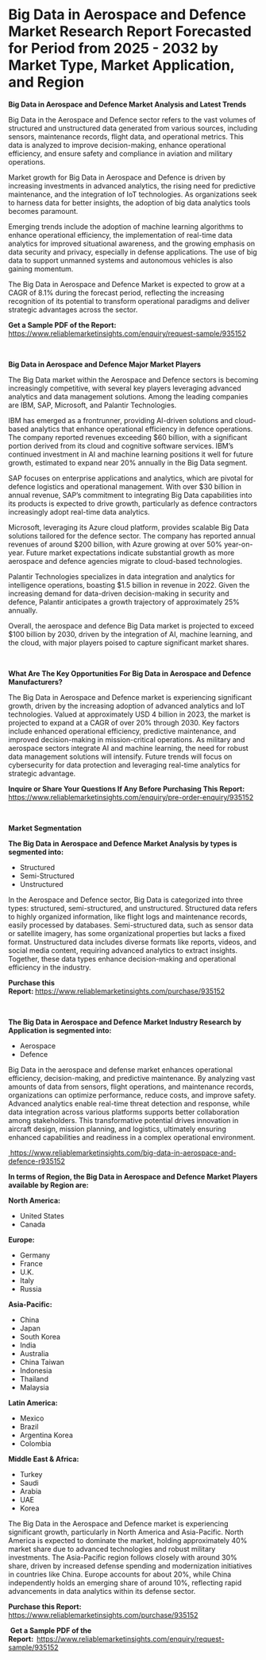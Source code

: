 <p><h1>Big Data in Aerospace and Defence Market Research Report Forecasted for Period from 2025 -  2032 by Market Type, Market Application, and Region</h1></p><p><strong>Big Data in Aerospace and Defence Market Analysis and Latest Trends</strong></p>
<p><p>Big Data in the Aerospace and Defence sector refers to the vast volumes of structured and unstructured data generated from various sources, including sensors, maintenance records, flight data, and operational metrics. This data is analyzed to improve decision-making, enhance operational efficiency, and ensure safety and compliance in aviation and military operations.</p><p>Market growth for Big Data in Aerospace and Defence is driven by increasing investments in advanced analytics, the rising need for predictive maintenance, and the integration of IoT technologies. As organizations seek to harness data for better insights, the adoption of big data analytics tools becomes paramount. </p><p>Emerging trends include the adoption of machine learning algorithms to enhance operational efficiency, the implementation of real-time data analytics for improved situational awareness, and the growing emphasis on data security and privacy, especially in defense applications. The use of big data to support unmanned systems and autonomous vehicles is also gaining momentum. </p><p>The Big Data in Aerospace and Defence Market is expected to grow at a CAGR of 8.1% during the forecast period, reflecting the increasing recognition of its potential to transform operational paradigms and deliver strategic advantages across the sector.</p></p>
<p><strong>Get a Sample PDF of the Report:&nbsp;</strong> <a href="https://www.reliablemarketinsights.com/enquiry/request-sample/935152?utm_campaign=2731&utm_medium=2&utm_source=Github&utm_content=ia&utm_term=18042025&utm_id=big-data-in-aerospace-and-defence">https://www.reliablemarketinsights.com/enquiry/request-sample/935152</a></p>
<p>&nbsp;</p>
<p><strong>Big Data in Aerospace and Defence Major Market Players</strong></p>
<p><p>The Big Data market within the Aerospace and Defence sectors is becoming increasingly competitive, with several key players leveraging advanced analytics and data management solutions. Among the leading companies are IBM, SAP, Microsoft, and Palantir Technologies.</p><p>IBM has emerged as a frontrunner, providing AI-driven solutions and cloud-based analytics that enhance operational efficiency in defence operations. The company reported revenues exceeding $60 billion, with a significant portion derived from its cloud and cognitive software services. IBM’s continued investment in AI and machine learning positions it well for future growth, estimated to expand near 20% annually in the Big Data segment.</p><p>SAP focuses on enterprise applications and analytics, which are pivotal for defence logistics and operational management. With over $30 billion in annual revenue, SAP’s commitment to integrating Big Data capabilities into its products is expected to drive growth, particularly as defence contractors increasingly adopt real-time data analytics.</p><p>Microsoft, leveraging its Azure cloud platform, provides scalable Big Data solutions tailored for the defence sector. The company has reported annual revenues of around $200 billion, with Azure growing at over 50% year-on-year. Future market expectations indicate substantial growth as more aerospace and defence agencies migrate to cloud-based technologies.</p><p>Palantir Technologies specializes in data integration and analytics for intelligence operations, boasting $1.5 billion in revenue in 2022. Given the increasing demand for data-driven decision-making in security and defence, Palantir anticipates a growth trajectory of approximately 25% annually.</p><p>Overall, the aerospace and defence Big Data market is projected to exceed $100 billion by 2030, driven by the integration of AI, machine learning, and the cloud, with major players poised to capture significant market shares.</p></p>
<p>&nbsp;</p>
<p><strong>What Are The Key Opportunities For Big Data in Aerospace and Defence Manufacturers?</strong></p>
<p><p>The Big Data in Aerospace and Defence market is experiencing significant growth, driven by the increasing adoption of advanced analytics and IoT technologies. Valued at approximately USD 4 billion in 2023, the market is projected to expand at a CAGR of over 20% through 2030. Key factors include enhanced operational efficiency, predictive maintenance, and improved decision-making in mission-critical operations. As military and aerospace sectors integrate AI and machine learning, the need for robust data management solutions will intensify. Future trends will focus on cybersecurity for data protection and leveraging real-time analytics for strategic advantage.</p></p>
<p><strong>Inquire or Share Your Questions If Any Before Purchasing This Report:</strong> <a href="https://www.reliablemarketinsights.com/enquiry/pre-order-enquiry/935152?utm_campaign=2731&utm_medium=2&utm_source=Github&utm_content=ia&utm_term=18042025&utm_id=big-data-in-aerospace-and-defence">https://www.reliablemarketinsights.com/enquiry/pre-order-enquiry/935152</a></p>
<p>&nbsp;</p>
<p><strong>Market Segmentation</strong></p>
<p><strong>The Big Data in Aerospace and Defence Market Analysis by types is segmented into:</strong></p>
<p><ul><li>Structured</li><li>Semi-Structured</li><li>Unstructured</li></ul></p>
<p><p>In the Aerospace and Defence sector, Big Data is categorized into three types: structured, semi-structured, and unstructured. Structured data refers to highly organized information, like flight logs and maintenance records, easily processed by databases. Semi-structured data, such as sensor data or satellite imagery, has some organizational properties but lacks a fixed format. Unstructured data includes diverse formats like reports, videos, and social media content, requiring advanced analytics to extract insights. Together, these data types enhance decision-making and operational efficiency in the industry.</p></p>
<p><strong>Purchase this Report:&nbsp;</strong><a href="https://www.reliablemarketinsights.com/purchase/935152?utm_campaign=2731&utm_medium=2&utm_source=Github&utm_content=ia&utm_term=18042025&utm_id=big-data-in-aerospace-and-defence">https://www.reliablemarketinsights.com/purchase/935152</a></p>
<p>&nbsp;</p>
<p><strong>The Big Data in Aerospace and Defence Market Industry Research by Application is segmented into:</strong></p>
<p><ul><li>Aerospace</li><li>Defence</li></ul></p>
<p><p>Big Data in the aerospace and defense market enhances operational efficiency, decision-making, and predictive maintenance. By analyzing vast amounts of data from sensors, flight operations, and maintenance records, organizations can optimize performance, reduce costs, and improve safety. Advanced analytics enable real-time threat detection and response, while data integration across various platforms supports better collaboration among stakeholders. This transformative potential drives innovation in aircraft design, mission planning, and logistics, ultimately ensuring enhanced capabilities and readiness in a complex operational environment.</p></p>
<p><a href="https://www.reliablemarketinsights.com/big-data-in-aerospace-and-defence-r935152?utm_campaign=2731&utm_medium=2&utm_source=Github&utm_content=ia&utm_term=18042025&utm_id=big-data-in-aerospace-and-defence">&nbsp;https://www.reliablemarketinsights.com/big-data-in-aerospace-and-defence-r935152</a></p>
<p><strong>In terms of Region, the Big Data in Aerospace and Defence Market Players available by Region are:</strong></p>
<p>
    <p> <strong> North America: </strong>
        <ul>
            <li>United States</li>
            <li>Canada</li>
        </ul>
        </p> 
    <p> <strong> Europe: </strong>
        <ul>
            <li>Germany</li>
            <li>France</li>
            <li>U.K.</li>
            <li>Italy</li>
            <li>Russia</li>
        </ul>
        </p> 
    <p> <strong> Asia-Pacific: </strong>
        <ul>
            <li>China</li>
            <li>Japan</li>
            <li>South Korea</li>
            <li>India</li>
            <li>Australia</li>
            <li>China Taiwan</li>
            <li>Indonesia</li>
            <li>Thailand</li>
            <li>Malaysia</li>
        </ul>
        </p> 
    <p> <strong> Latin America: </strong>
        <ul>
            <li>Mexico</li>
            <li>Brazil</li>
            <li>Argentina Korea</li>
            <li>Colombia</li>
        </ul>
        </p> 
    <p> <strong> Middle East & Africa: </strong>
        <ul>
            <li>Turkey</li>
            <li>Saudi</li>
            <li>Arabia</li>
            <li>UAE</li>
            <li>Korea</li>
        </ul>
    </p>
    </p>
<p><p>The Big Data in the Aerospace and Defence market is experiencing significant growth, particularly in North America and Asia-Pacific. North America is expected to dominate the market, holding approximately 40% market share due to advanced technologies and robust military investments. The Asia-Pacific region follows closely with around 30% share, driven by increased defense spending and modernization initiatives in countries like China. Europe accounts for about 20%, while China independently holds an emerging share of around 10%, reflecting rapid advancements in data analytics within its defense sector.</p></p>
<p><strong>Purchase this Report: </strong><a href="https://www.reliablemarketinsights.com/purchase/935152?utm_campaign=2731&utm_medium=2&utm_source=Github&utm_content=ia&utm_term=18042025&utm_id=big-data-in-aerospace-and-defence">https://www.reliablemarketinsights.com/purchase/935152</a></p>
<p>&nbsp;<strong>Get a Sample PDF of the Report:&nbsp;&nbsp;</strong><a href="https://www.reliablemarketinsights.com/enquiry/request-sample/935152?utm_campaign=2731&utm_medium=2&utm_source=Github&utm_content=ia&utm_term=18042025&utm_id=big-data-in-aerospace-and-defence">https://www.reliablemarketinsights.com/enquiry/request-sample/935152</a></p>
<p><strong></strong></p>
<p><p></p><p></p><p></p></p>